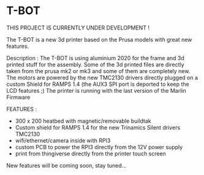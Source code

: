 # T-BOT
THIS PROJECT IS CURRENTLY UNDER DEVELOPMENT !

The T-BOT is a new 3d printer based on the Prusa models with great new features.

Description : The T-BOT is using aluminium 2020 for the frame and 3d printed stuff for the assembly.
Some of the 3d printed files are directly taken from the prusa mk2 or mk3 and some of them are completely new. The motors are powered by the new TMC2130 drivers directly plugged on a custom Shield for RAMPS 1.4 (the AUX3 SPI port is deported to keep the LCD features ;)
The printer is running with the last version of the Marlin Firmware

FEATURES :
- 300 x 200 heatbed with magnetic/removable buildtak
- Custom shield for RAMPS 1.4 for the new Trinamics Silent drivers TMC2130
- wifi/ethernet/camera inside with RPI3
- custom PCB to power the RPI3 directly from the 12V power supply
- print from thingiverse directly from the printer touch screen


New features will be coming soon, stay tuned...
